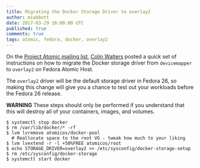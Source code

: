 ```yaml
---
title: Migrating the Docker Storage Driver to overlay2
author: miabbott
date: 2017-03-29 16:00:00 UTC
published: true
comments: true
tags: atomic, fedora, docker, overlay2
---
```


On the [Project Atomic mailing list](https://lists.projectatomic.io/projectatomic-archives/atomic/2017-March/msg00015.html), [Colin Walters](https://twitter.com/cgwalters) posted
a quick set of instructions on how to migrate the Docker storage driver from `devicemapper` to `overlay2` on Fedora Atomic Host.

The `overlay2` driver will be the default storage driver in Fedora 26, so making this change will give you a chance to test out your workloads
before the Fedora 26 release.

**WARNING** These steps should only be performed if you understand that this will destroy all of your containers, images, and volumes.

```
$ systemctl stop docker
$ rm /var/lib/docker/* -rf
$ lvm lvremove atomicos/docker-pool
  # Reallocate space to the root VG - tweak how much to your liking
$ lvm lvextend -r -l +50%FREE atomicos/root
$ echo STORAGE_DRIVER=overlay2 >> /etc/sysconfig/docker-storage-setup
$ rm /etc/sysconfig/docker-storage
$ systemctl start docker
```
